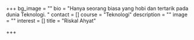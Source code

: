 +++
bg_image = ""
bio = "Hanya seorang biasa yang hobi dan tertarik pada dunia Teknologi. "
contact = []
course = "Teknologi"
description = ""
image = ""
interest = []
title = "Riskal Ahyat"

+++
